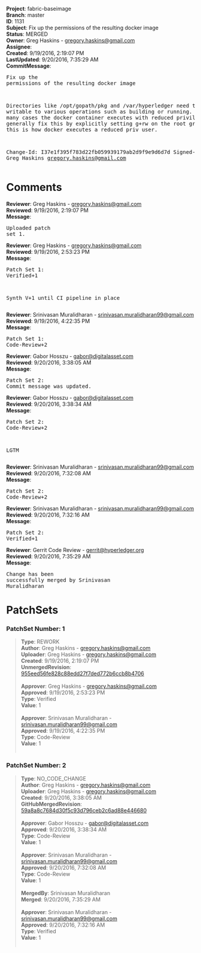 <strong>Project</strong>: fabric-baseimage<br><strong>Branch</strong>: master<br><strong>ID</strong>: 1131<br><strong>Subject</strong>: Fix up the permissions of the resulting docker image<br><strong>Status</strong>: MERGED<br><strong>Owner</strong>: Greg Haskins - gregory.haskins@gmail.com<br><strong>Assignee</strong>:<br><strong>Created</strong>: 9/19/2016, 2:19:07 PM<br><strong>LastUpdated</strong>: 9/20/2016, 7:35:29 AM<br><strong>CommitMessage</strong>:<br><pre>Fix up the permissions of the resulting docker image

Directories like /opt/gopath/pkg and /var/hyperledger need to
be writable to various operations such as building or
running.  However, in many cases the docker container
executes with reduced privileges.  We can generally
fix this by explicitly setting g+rw on the root group
since this is how docker executes a reduced priv
user.

Change-Id: I37e1f395f783d22fb059939179ab2d9f9e9d6d7d
Signed-off-by: Greg Haskins <gregory.haskins@gmail.com>
</pre><h1>Comments</h1><strong>Reviewer</strong>: Greg Haskins - gregory.haskins@gmail.com<br><strong>Reviewed</strong>: 9/19/2016, 2:19:07 PM<br><strong>Message</strong>: <pre>Uploaded patch set 1.</pre><strong>Reviewer</strong>: Greg Haskins - gregory.haskins@gmail.com<br><strong>Reviewed</strong>: 9/19/2016, 2:53:23 PM<br><strong>Message</strong>: <pre>Patch Set 1: Verified+1

Synth V+1 until CI pipeline in place</pre><strong>Reviewer</strong>: Srinivasan Muralidharan - srinivasan.muralidharan99@gmail.com<br><strong>Reviewed</strong>: 9/19/2016, 4:22:35 PM<br><strong>Message</strong>: <pre>Patch Set 1: Code-Review+2</pre><strong>Reviewer</strong>: Gabor Hosszu - gabor@digitalasset.com<br><strong>Reviewed</strong>: 9/20/2016, 3:38:05 AM<br><strong>Message</strong>: <pre>Patch Set 2: Commit message was updated.</pre><strong>Reviewer</strong>: Gabor Hosszu - gabor@digitalasset.com<br><strong>Reviewed</strong>: 9/20/2016, 3:38:34 AM<br><strong>Message</strong>: <pre>Patch Set 2: Code-Review+2

LGTM</pre><strong>Reviewer</strong>: Srinivasan Muralidharan - srinivasan.muralidharan99@gmail.com<br><strong>Reviewed</strong>: 9/20/2016, 7:32:08 AM<br><strong>Message</strong>: <pre>Patch Set 2: Code-Review+2</pre><strong>Reviewer</strong>: Srinivasan Muralidharan - srinivasan.muralidharan99@gmail.com<br><strong>Reviewed</strong>: 9/20/2016, 7:32:16 AM<br><strong>Message</strong>: <pre>Patch Set 2: Verified+1</pre><strong>Reviewer</strong>: Gerrit Code Review - gerrit@hyperledger.org<br><strong>Reviewed</strong>: 9/20/2016, 7:35:29 AM<br><strong>Message</strong>: <pre>Change has been successfully merged by Srinivasan Muralidharan</pre><h1>PatchSets</h1><h3>PatchSet Number: 1</h3><blockquote><strong>Type</strong>: REWORK<br><strong>Author</strong>: Greg Haskins - gregory.haskins@gmail.com<br><strong>Uploader</strong>: Greg Haskins - gregory.haskins@gmail.com<br><strong>Created</strong>: 9/19/2016, 2:19:07 PM<br><strong>UnmergedRevision</strong>: [955eed56fe828c88edd27f7ded772b6ccb8b4706](https://github.com/hyperledger-gerrit-archive/fabric-baseimage/commit/955eed56fe828c88edd27f7ded772b6ccb8b4706)<br><br><strong>Approver</strong>: Greg Haskins - gregory.haskins@gmail.com<br><strong>Approved</strong>: 9/19/2016, 2:53:23 PM<br><strong>Type</strong>: Verified<br><strong>Value</strong>: 1<br><br><strong>Approver</strong>: Srinivasan Muralidharan - srinivasan.muralidharan99@gmail.com<br><strong>Approved</strong>: 9/19/2016, 4:22:35 PM<br><strong>Type</strong>: Code-Review<br><strong>Value</strong>: 1<br><br></blockquote><h3>PatchSet Number: 2</h3><blockquote><strong>Type</strong>: NO_CODE_CHANGE<br><strong>Author</strong>: Greg Haskins - gregory.haskins@gmail.com<br><strong>Uploader</strong>: Greg Haskins - gregory.haskins@gmail.com<br><strong>Created</strong>: 9/20/2016, 3:38:05 AM<br><strong>GitHubMergedRevision</strong>: [59a8a8c7684d30f5c93d796ceb2c6ad88e446680](https://github.com/hyperledger-gerrit-archive/fabric-baseimage/commit/59a8a8c7684d30f5c93d796ceb2c6ad88e446680)<br><br><strong>Approver</strong>: Gabor Hosszu - gabor@digitalasset.com<br><strong>Approved</strong>: 9/20/2016, 3:38:34 AM<br><strong>Type</strong>: Code-Review<br><strong>Value</strong>: 1<br><br><strong>Approver</strong>: Srinivasan Muralidharan - srinivasan.muralidharan99@gmail.com<br><strong>Approved</strong>: 9/20/2016, 7:32:08 AM<br><strong>Type</strong>: Code-Review<br><strong>Value</strong>: 1<br><br><strong>MergedBy</strong>: Srinivasan Muralidharan<br><strong>Merged</strong>: 9/20/2016, 7:35:29 AM<br><br><strong>Approver</strong>: Srinivasan Muralidharan - srinivasan.muralidharan99@gmail.com<br><strong>Approved</strong>: 9/20/2016, 7:32:16 AM<br><strong>Type</strong>: Verified<br><strong>Value</strong>: 1<br><br></blockquote>